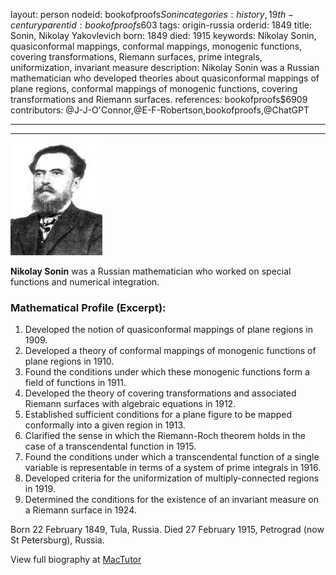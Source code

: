 layout: person
nodeid: bookofproofs$Sonin
categories: history,19th-century
parentid: bookofproofs$603
tags: origin-russia
orderid: 1849
title: Sonin, Nikolay Yakovlevich
born: 1849
died: 1915
keywords: Nikolay Sonin, quasiconformal mappings, conformal mappings, monogenic functions, covering transformations, Riemann surfaces, prime integrals, uniformization, invariant measure
description: Nikolay Sonin was a Russian mathematician who developed theories about quasiconformal mappings of plane regions, conformal mappings of monogenic functions, covering transformations and Riemann surfaces.
references: bookofproofs$6909
contributors: @J-J-O'Connor,@E-F-Robertson,bookofproofs,@ChatGPT

---



---

![Sonin.jpg](https://github.com/bookofproofs/bookofproofs.github.io/blob/main/_sources/_assets/images/portraits/Sonin.jpg?raw=true)

**Nikolay Sonin** was a Russian mathematician who worked on special functions and numerical integration.

### Mathematical Profile (Excerpt):
1. Developed the notion of quasiconformal mappings of plane regions in 1909.
2. Developed a theory of conformal mappings of monogenic functions of plane regions in 1910.
3. Found the conditions under which these monogenic functions form a field of functions in 1911.
4. Developed the theory of covering transformations and associated Riemann surfaces with algebraic equations in 1912.
5. Established sufficient conditions for a plane figure to be mapped conformally into a given region in 1913.
6. Clarified the sense in which the Riemann-Roch theorem holds in the case of a transcendental function in 1915.
7. Found the conditions under which a transcendental function of a single variable is representable in terms of a system of prime integrals in 1916.
8. Developed criteria for the uniformization of multiply-connected regions in 1919.
9. Determined the conditions for the existence of an invariant measure on a Riemann surface in 1924.

Born 22 February 1849, Tula, Russia. Died 27 February 1915, Petrograd (now St Petersburg), Russia.

View full biography at [MacTutor](https://mathshistory.st-andrews.ac.uk/Biographies/Sonin/)
